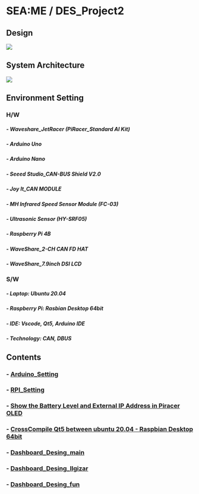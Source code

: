 # SEA:ME / DES_Project2

## Design
<img src = "https://github.com/Ho-mmd/DES_Project2/assets/55338823/f6a5366d-0a50-48cd-9aad-fbfc7fda2c96">

## System Architecture
<img src="https://github.com/Ho-mmd/DES_Project2/assets/55338823/9dc4cfc3-2f0c-45db-83cf-1ba8bcfc6712">

## Environment Setting
### H/W
##### - Waveshare_JetRacer (PiRacer_Standard AI Kit)
##### - Arduino Uno
##### - Arduino Nano
##### - Seeed Studio_CAN-BUS Shield V2.0
##### - Joy It_CAN MODULE
##### - MH Infrared Speed Sensor Module (FC-03)
##### - Ultrasonic Sensor (HY-SRF05)
##### - Raspberry Pi 4B
##### - WaveShare_2-CH CAN FD HAT
##### - WaveShare_7.9inch DSI LCD

### S/W
##### - Laptop: Ubuntu 20.04
##### - Raspberry Pi: Rasbian Desktop 64bit
##### - IDE: Vscode, Qt5, Arduino IDE
##### - Technology: CAN, DBUS

## Contents

### - [Arduino_Setting](https://github.com/Ho-mmd/DES_Project2/blob/main/Arduino/Arduino_Setting.md)

### - [RPI_Setting](https://github.com/Ho-mmd/DES_Project2/blob/main/RPI_Can_Pydbus/RPI_Setting.md)

### - [Show the Battery Level and External IP Address in Piracer OLED](https://github.com/Ho-mmd/DES_Project2/blob/main/Piracer_OLED/battery_ip_in_OLED.md)

### - [CrossCompile Qt5 between ubuntu 20.04 - Raspbian Desktop 64bit](https://github.com/Ho-mmd/DES_Project2/blob/main/DashBoard_sLee_main/Crosscompile.md)

### - [Dashboard_Desing_main](https://github.com/Ho-mmd/DES_Project2/blob/main/DashBoard_sLee_main/Dashboard_Design.md)

### - [Dashboard_Desing_Ilgizar](https://github.com/Ho-mmd/DES_Project2/blob/main/Dashboard_Ilgizar/Dashboard_Design.md)

### - [Dashboard_Desing_fun]()
